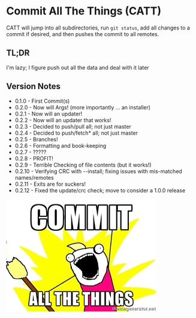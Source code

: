 Commit All The Things (CATT)
============================
CATT will jump into all subdirectories, run `git status`, add all changes to a commit if desired, and then pushes the commit to all remotes.

TL;DR
------
I'm lazy; I figure push out all the data and deal with it later

Version Notes
-------------
- 0.1.0  - First Commit(s)
- 0.2.0  - Now will Args! (more importantly ... an installer)
- 0.2.1  - Now will an updater!
- 0.2.2  - Now will an updater that works!
- 0.2.3  - Decided to push/pull all; not just master
- 0.2.4  - Decided to push/fetch* all; not just master
- 0.2.5  - Branches!
- 0.2.6  - Formatting and book-keeping
- 0.2.7  - ?????
- 0.2.8  - PROFIT!
- 0.2.9  - Terrible Checking of file contents (but it works!)
- 0.2.10 - Verifying CRC with --install; fixing issues with mis-matched names/remotes
- 0.2.11 - Exits are for suckers!
- 0.2.12 - Fixed the update/crc check; move to consider a 1.0.0 release

![You know you want to ...](CATT.jpg)
